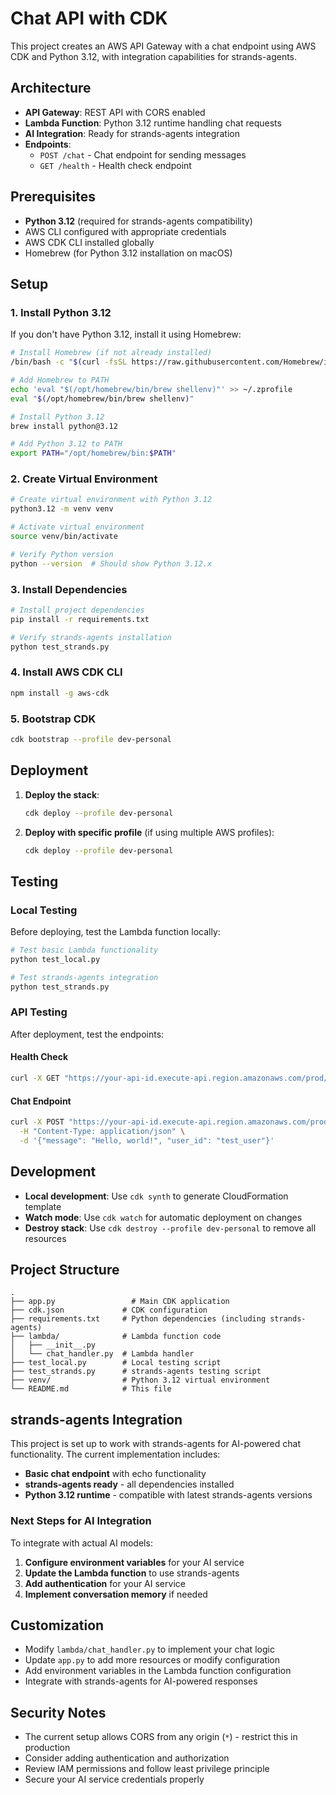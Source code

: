 # Chat API with CDK

This project creates an AWS API Gateway with a chat endpoint using AWS CDK and Python 3.12, with integration capabilities for strands-agents.

## Architecture

- **API Gateway**: REST API with CORS enabled
- **Lambda Function**: Python 3.12 runtime handling chat requests
- **AI Integration**: Ready for strands-agents integration
- **Endpoints**:
  - `POST /chat` - Chat endpoint for sending messages
  - `GET /health` - Health check endpoint

## Prerequisites

- **Python 3.12** (required for strands-agents compatibility)
- AWS CLI configured with appropriate credentials
- AWS CDK CLI installed globally
- Homebrew (for Python 3.12 installation on macOS)

## Setup

### 1. Install Python 3.12

If you don't have Python 3.12, install it using Homebrew:

```bash
# Install Homebrew (if not already installed)
/bin/bash -c "$(curl -fsSL https://raw.githubusercontent.com/Homebrew/install/HEAD/install.sh)"

# Add Homebrew to PATH
echo 'eval "$(/opt/homebrew/bin/brew shellenv)"' >> ~/.zprofile
eval "$(/opt/homebrew/bin/brew shellenv)"

# Install Python 3.12
brew install python@3.12

# Add Python 3.12 to PATH
export PATH="/opt/homebrew/bin:$PATH"
```

### 2. Create Virtual Environment

```bash
# Create virtual environment with Python 3.12
python3.12 -m venv venv

# Activate virtual environment
source venv/bin/activate

# Verify Python version
python --version  # Should show Python 3.12.x
```

### 3. Install Dependencies

```bash
# Install project dependencies
pip install -r requirements.txt

# Verify strands-agents installation
python test_strands.py
```

### 4. Install AWS CDK CLI

```bash
npm install -g aws-cdk
```

### 5. Bootstrap CDK

```bash
cdk bootstrap --profile dev-personal
```

## Deployment

1. **Deploy the stack**:
   ```bash
   cdk deploy --profile dev-personal
   ```

2. **Deploy with specific profile** (if using multiple AWS profiles):
   ```bash
   cdk deploy --profile dev-personal
   ```

## Testing

### Local Testing

Before deploying, test the Lambda function locally:

```bash
# Test basic Lambda functionality
python test_local.py

# Test strands-agents integration
python test_strands.py
```

### API Testing

After deployment, test the endpoints:

#### Health Check
```bash
curl -X GET "https://your-api-id.execute-api.region.amazonaws.com/prod/health"
```

#### Chat Endpoint
```bash
curl -X POST "https://your-api-id.execute-api.region.amazonaws.com/prod/chat" \
  -H "Content-Type: application/json" \
  -d '{"message": "Hello, world!", "user_id": "test_user"}'
```

## Development

- **Local development**: Use `cdk synth` to generate CloudFormation template
- **Watch mode**: Use `cdk watch` for automatic deployment on changes
- **Destroy stack**: Use `cdk destroy --profile dev-personal` to remove all resources

## Project Structure

```
.
├── app.py                 # Main CDK application
├── cdk.json             # CDK configuration
├── requirements.txt     # Python dependencies (including strands-agents)
├── lambda/              # Lambda function code
│   ├── __init__.py
│   └── chat_handler.py  # Lambda handler
├── test_local.py        # Local testing script
├── test_strands.py      # strands-agents testing script
├── venv/                # Python 3.12 virtual environment
└── README.md            # This file
```

## strands-agents Integration

This project is set up to work with strands-agents for AI-powered chat functionality. The current implementation includes:

- **Basic chat endpoint** with echo functionality
- **strands-agents ready** - all dependencies installed
- **Python 3.12 runtime** - compatible with latest strands-agents versions

### Next Steps for AI Integration

To integrate with actual AI models:

1. **Configure environment variables** for your AI service
2. **Update the Lambda function** to use strands-agents
3. **Add authentication** for your AI service
4. **Implement conversation memory** if needed

## Customization

- Modify `lambda/chat_handler.py` to implement your chat logic
- Update `app.py` to add more resources or modify configuration
- Add environment variables in the Lambda function configuration
- Integrate with strands-agents for AI-powered responses

## Security Notes

- The current setup allows CORS from any origin (`*`) - restrict this in production
- Consider adding authentication and authorization
- Review IAM permissions and follow least privilege principle
- Secure your AI service credentials properly
